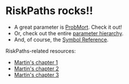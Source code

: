 # RiskPaths rocks!!

- A great parameter is [ProbMort](#ProbMort).  Check it out!
- Or, check out the entire [parameter hierarchy](#parameter-hierarchy).
- And, of course, the [Symbol Reference](#symbol-reference).

RiskPaths-related resources:

- [Martin's chapter 1](https://www.statcan.gc.ca/sites/default/files/documents/chap1-eng.pdf)
- [Martin's chapter 2](https://www.statcan.gc.ca/sites/default/files/documents/chap2-eng.pdf)
- [Martin's chapter 3](https://www.statcan.gc.ca/sites/default/files/documents/chap3-eng.pdf)


